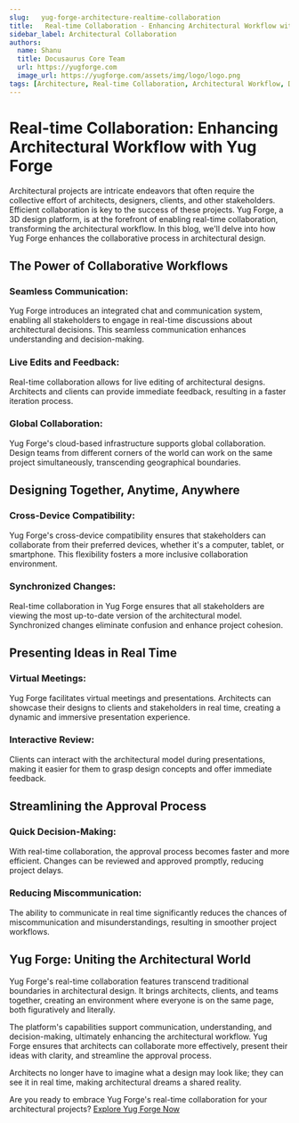 ```yaml
---
slug:   yug-forge-architecture-realtime-collaboration
title:   Real-time Collaboration - Enhancing Architectural Workflow with Yug Forge
sidebar_label: Architectural Collaboration
authors:
  name: Shanu
  title: Docusaurus Core Team
  url: https://yugforge.com
  image_url: https://yugforge.com/assets/img/logo/logo.png
tags: [Architecture, Real-time Collaboration, Architectural Workflow, Design Tools, Architectural Design Yug Forge, docusaurus]
---
```


# Real-time Collaboration: Enhancing Architectural Workflow with Yug Forge

Architectural projects are intricate endeavors that often require the collective effort of architects, designers, clients, and other stakeholders. Efficient collaboration is key to the success of these projects. Yug Forge, a 3D design platform, is at the forefront of enabling real-time collaboration, transforming the architectural workflow. In this blog, we'll delve into how Yug Forge enhances the collaborative process in architectural design.

## The Power of Collaborative Workflows

### **Seamless Communication**: 

Yug Forge introduces an integrated chat and communication system, enabling all stakeholders to engage in real-time discussions about architectural decisions. This seamless communication enhances understanding and decision-making.

### **Live Edits and Feedback**: 

Real-time collaboration allows for live editing of architectural designs. Architects and clients can provide immediate feedback, resulting in a faster iteration process.

### **Global Collaboration**: 

Yug Forge's cloud-based infrastructure supports global collaboration. Design teams from different corners of the world can work on the same project simultaneously, transcending geographical boundaries.

## Designing Together, Anytime, Anywhere

### **Cross-Device Compatibility**: 

Yug Forge's cross-device compatibility ensures that stakeholders can collaborate from their preferred devices, whether it's a computer, tablet, or smartphone. This flexibility fosters a more inclusive collaboration environment.

### **Synchronized Changes**: 

Real-time collaboration in Yug Forge ensures that all stakeholders are viewing the most up-to-date version of the architectural model. Synchronized changes eliminate confusion and enhance project cohesion.

## Presenting Ideas in Real Time

### **Virtual Meetings**: 

Yug Forge facilitates virtual meetings and presentations. Architects can showcase their designs to clients and stakeholders in real time, creating a dynamic and immersive presentation experience.

### **Interactive Review**: 

Clients can interact with the architectural model during presentations, making it easier for them to grasp design concepts and offer immediate feedback.

## Streamlining the Approval Process

### **Quick Decision-Making**: 

With real-time collaboration, the approval process becomes faster and more efficient. Changes can be reviewed and approved promptly, reducing project delays.

### **Reducing Miscommunication**: 

The ability to communicate in real time significantly reduces the chances of miscommunication and misunderstandings, resulting in smoother project workflows.

## Yug Forge: Uniting the Architectural World

Yug Forge's real-time collaboration features transcend traditional boundaries in architectural design. It brings architects, clients, and teams together, creating an environment where everyone is on the same page, both figuratively and literally.

The platform's capabilities support communication, understanding, and decision-making, ultimately enhancing the architectural workflow. Yug Forge ensures that architects can collaborate more effectively, present their ideas with clarity, and streamline the approval process.

Architects no longer have to imagine what a design may look like; they can see it in real time, making architectural dreams a shared reality.

Are you ready to embrace Yug Forge's real-time collaboration for your architectural projects?
 [Explore Yug Forge Now](https://www.yugforge.com)
